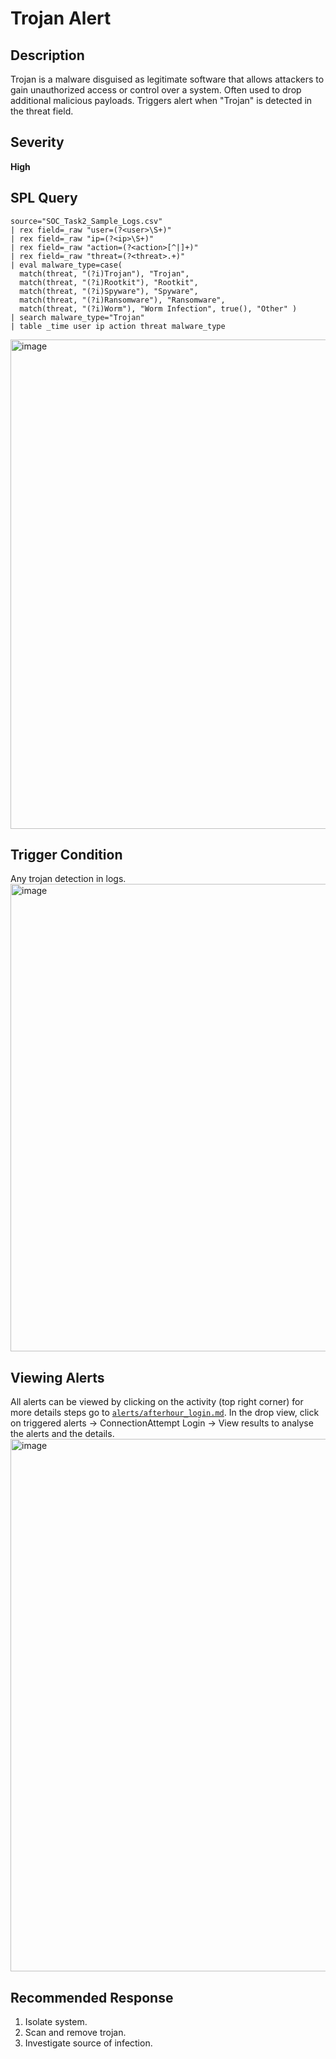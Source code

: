 # Trojan Alert

## Description
Trojan is a malware disguised as legitimate software that allows attackers to gain unauthorized access or control over a system. Often used to drop additional malicious payloads. Triggers alert when "Trojan" is detected in the threat field.

## Severity
**High**

## SPL Query
```spl
source="SOC_Task2_Sample_Logs.csv"
| rex field=_raw "user=(?<user>\S+)"
| rex field=_raw "ip=(?<ip>\S+)"
| rex field=_raw "action=(?<action>[^|]+)"
| rex field=_raw "threat=(?<threat>.+)"
| eval malware_type=case(
  match(threat, "(?i)Trojan"), "Trojan",
  match(threat, "(?i)Rootkit"), "Rootkit",
  match(threat, "(?i)Spyware"), "Spyware",
  match(threat, "(?i)Ransomware"), "Ransomware",
  match(threat, "(?i)Worm"), "Worm Infection", true(), "Other" )
| search malware_type="Trojan"
| table _time user ip action threat malware_type
```
<img width="1892" height="783" alt="image" src="https://github.com/user-attachments/assets/4b51b6a3-c0be-452e-ad0f-0d74db96ce71" />


## Trigger Condition
Any trojan detection in logs.
<img width="997" height="748" alt="image" src="https://github.com/user-attachments/assets/cb6cfba7-5b76-48cf-8661-d028e18b04f1" />

## Viewing Alerts
All alerts can be viewed by clicking on the activity (top right corner) for more details steps go to [`alerts/afterhour_login.md`](alerts/afterhour_login.md). In the drop view, click on triggered alerts -> ConnectionAttempt Login -> View results to analyse the alerts and the details.
<img width="1880" height="852" alt="image" src="https://github.com/user-attachments/assets/654f1202-1240-4b0c-a67f-9573108bc129" />


## Recommended Response
1. Isolate system.
2. Scan and remove trojan.
3. Investigate source of infection.
